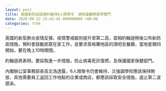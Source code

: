 ```yaml
---
layout: post
title: 英國新防疫措施料維持6人限聚令　酒吧餐廳將提早關門
date: 2020-09-22 15:45:45.000000000 +08:00
categories: rthk
---
```


英國的新型肺炎疫情反彈，疫情警戒級別提升至第二高，首相約翰遜稍後公布新防疫措施，預料會鼓勵民眾在家工作，並要求英格蘭地區的酒吧及餐廳，當地星期四開始，要在晚上10時關閉。

約翰遜將表明，要採取進一步措施，防止病毒死灰復燃，及保護國家保健部門。

內閣辦公室事務部長高文浩透露，6人限聚令仍會維持，又強調學校應該保持開放，其他需要員工返回工作地點的企業或商店，都應該採取安全措施，遏止第二波感染。
